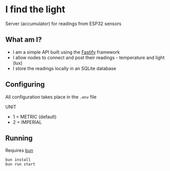 # I find the light

Server (accumulator) for readings from ESP32 sensors

## What am I?

- I am a simple API built using the [Fastify](https://fastify.dev/) framework
- I allow nodes to connect and post their readings - temperature and light (lux)
- I store the readings locally in an SQLite database

## Configuring

All configuration takes place in the `.env` file

UNIT
- 1 = METRIC (default)
- 2 = IMPERIAL

## Running

Requires [bun](https://bun.sh/)

```
bun install
bun run start
```